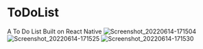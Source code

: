 # ToDoList
A To Do List Built on React Native
![Screenshot_20220614-171504](https://user-images.githubusercontent.com/63313585/173571228-4dec2191-a556-4dfa-97bc-1e197b56a509.jpg)
![Screenshot_20220614-171525](https://user-images.githubusercontent.com/63313585/173571235-441f0562-70b7-49c1-93d6-2786b7e62c1f.jpg)
![Screenshot_20220614-171530](https://user-images.githubusercontent.com/63313585/173571239-8c8e9c91-8fa5-49fa-8210-d13ede42aa2b.jpg)
